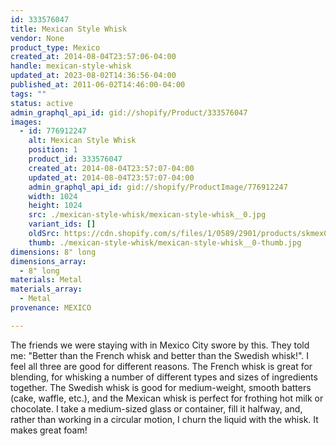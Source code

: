 ```yaml
---
id: 333576047
title: Mexican Style Whisk
vendor: None
product_type: Mexico
created_at: 2014-08-04T23:57:06-04:00
handle: mexican-style-whisk
updated_at: 2023-08-02T14:36:56-04:00
published_at: 2011-06-02T14:46:00-04:00
tags: ""
status: active
admin_graphql_api_id: gid://shopify/Product/333576047
images:
  - id: 776912247
    alt: Mexican Style Whisk
    position: 1
    product_id: 333576047
    created_at: 2014-08-04T23:57:07-04:00
    updated_at: 2014-08-04T23:57:07-04:00
    admin_graphql_api_id: gid://shopify/ProductImage/776912247
    width: 1024
    height: 1024
    src: ./mexican-style-whisk/mexican-style-whisk__0.jpg
    variant_ids: []
    oldSrc: https://cdn.shopify.com/s/files/1/0589/2901/products/skmex0044.tif.jpeg?v=1407211027
    thumb: ./mexican-style-whisk/mexican-style-whisk__0-thumb.jpg
dimensions: 8" long
dimensions_array:
  - 8" long
materials: Metal
materials_array:
  - Metal
provenance: MEXICO

---
```


The friends we were staying with in Mexico City swore by this. They told me: "Better than the French whisk and better than the Swedish whisk!". I feel all three are good for different reasons. The French whisk is great for blending, for whisking a number of different types and sizes of ingredients together. The Swedish whisk is good for medium-weight, smooth batters (cake, waffle, etc.), and the Mexican whisk is perfect for frothing hot milk or chocolate. I take a medium-sized glass or container, fill it halfway, and, rather than working in a circular motion, I churn the liquid with the whisk. It makes great foam!